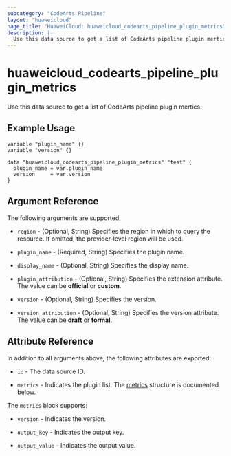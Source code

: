 ```yaml
---
subcategory: "CodeArts Pipeline"
layout: "huaweicloud"
page_title: "HuaweiCloud: huaweicloud_codearts_pipeline_plugin_metrics"
description: |-
  Use this data source to get a list of CodeArts pipeline plugin mertics.
---
```


# huaweicloud_codearts_pipeline_plugin_metrics

Use this data source to get a list of CodeArts pipeline plugin mertics.

## Example Usage

```hcl
variable "plugin_name" {}
variable "version" {}

data "huaweicloud_codearts_pipeline_plugin_metrics" "test" {
  plugin_name = var.plugin_name
  version     = var.version
}
```

## Argument Reference

The following arguments are supported:

* `region` - (Optional, String) Specifies the region in which to query the resource.
  If omitted, the provider-level region will be used.

* `plugin_name` - (Required, String) Specifies the plugin name.

* `display_name` - (Optional, String) Specifies the display name.

* `plugin_attribution` - (Optional, String) Specifies the extension attribute. The value can be **official** or **custom**.

* `version` - (Optional, String) Specifies the version.

* `version_attribution` - (Optional, String) Specifies the version attribute. The value can be **draft** or **formal**.

## Attribute Reference

In addition to all arguments above, the following attributes are exported:

* `id` - The data source ID.

* `metrics` - Indicates the plugin list.
  The [metrics](#attrblock--metrics) structure is documented below.

<a name="attrblock--metrics"></a>
The `metrics` block supports:

* `version` - Indicates the version.

* `output_key` - Indicates the output key.

* `output_value` - Indicates the output value.
